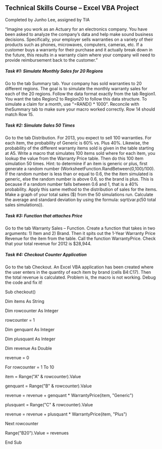 ## Technical Skills Course – Excel VBA Project

Completed by Junho Lee, assigned by TIA

“Imagine you work as an Actuary for an electronics company. You have been asked to analyze the company’s data and help make sound business decisions. Specifically, your employer sells warranties on a variety of their products such as phones, microwaves, computers, cameras, etc. If a customer buys a warranty for their purchase and it actually break down in the future, this results in a warranty claim where your company will need to provide reimbursement back to the customer.”


##### Task #1: Simulate Monthly Sales for 20 Regions
Go to the tab Summary tab. Your company has sold warranties to 20 different regions. The goal is to simulate the monthly warranty sales for each of the 20 regions. Follow the data format exactly from the tab Region1. You want the tabs Region2 to Region20 to follow this data structure. To simulate a claim for a month, use "=RAND() * 1000". Reconcile with theSummary tab to make sure your macro worked correctly. Row 14 should match Row 15.


##### Task #2: Simulate Sales 50 Times

Go to the tab Distribution. For 2013, you expect to sell 100 warranties. For each item, the probability of Generic is 60% vs. Plus 40%. Likewise, the probability of the different warranty items sold is given in the table starting at A5. Write a macro that simulates 100 items sold where for each item, you lookup the value from the Warranty Price table. Then do this 100 item simulation 50
times. Hint: to determine if an item is generic or plus, first generate a random number (WorksheetFunction.RandBetween(0,100)/100). If the random number is less than or equal to 0.6, the the item simulated is generic, else the random number is above 0.6, so the brand is plus. This is because if a random number falls between 0.6 and 1, that is a 40% probability. Apply this same method to the distribution of sales for the items. Make a graph of your total sales ($) from the 50 simulations run. Calculate the average and standard deviation by using the formula: sqrt(var.p(50 total sales simulations)).

##### Task #3: Function that attaches Price
Go to the tab Warranty Sales – Function. Create a function that takes in two arguments: 1) Item and 2) Brand. Then it spits out the 1-Year Warranty Price Revenue for the item from the table. Call the function WarrantyPrice. Check that your total revenue for 2012 is $28,944.

##### Task #4: Checkout Counter Application

Go to the tab Checkout. An Excel VBA application has been created where the user enters in the quantity of each item by brand (cells B4:C17). Then the total revenue is calculated. Problem is, the macro is not working. Debug the code and fix it!

Sub checkout()

Dim items As String

Dim rowcounter As Integer 

rowcounter = 1

Dim genquant As Integer 

Dim plusquant As Integer

Dim revenue As Double 

revenue = 0

For rowcounter = 1 To 10

item = Range("A" & rowcounter).Value

genquant = Range("B" & rowcounter).Value

revenue = revenue + genquant * WarrantyPrice(item, "Generic")

plusquant = Range("C" & rowcounter).Value

revenue = revenue + plusquant * WarrantyPrice(item, "Plus")


Next rowcounter

Range("B20").Value = revenues

End Sub
